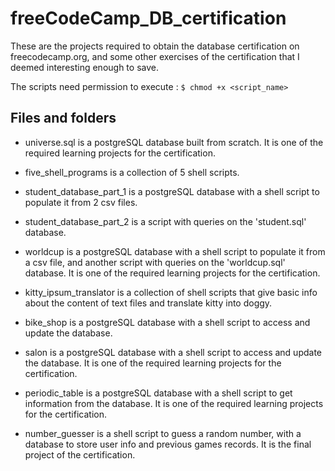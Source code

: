 # freeCodeCamp_DB_certification


These are the projects required to obtain the database certification on freecodecamp.org, and some other exercises of the certification that I deemed interesting enough to save.

The scripts need permission to execute : `$ chmod +x <script_name>`


## Files and folders


- universe.sql is a postgreSQL database built from scratch. It is one of the required learning projects for the certification.

- five_shell_programs is a collection of 5 shell scripts.

- student_database_part_1 is a postgreSQL database with a shell script to populate it from 2 csv files. 

- student_database_part_2 is a script with queries on the 'student.sql' database. 

- worldcup is a postgreSQL database with a shell script to populate it from a csv file, and another script with queries on the 'worldcup.sql' database. It is one of the required learning projects for the certification.

- kitty_ipsum_translator is a collection of shell scripts that give basic info about the content of text files and translate kitty into doggy.

- bike_shop is a postgreSQL database with a shell script to access and update the database.

- salon is a postgreSQL database with a shell script to access and update the database. It is one of the required learning projects for the certification.

- periodic_table is a postgreSQL database with a shell script to get information from the database. It is one of the required learning projects for the certification.

- number_guesser is a shell script to guess a random number, with a database to store user info and previous games records. It is the final project of the certification. 